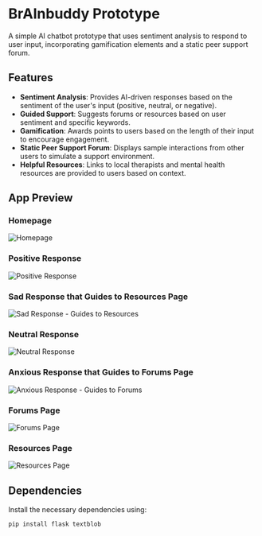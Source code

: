 # BrAInbuddy Prototype

A simple AI chatbot prototype that uses sentiment analysis to respond to user input, incorporating gamification elements and a static peer support forum.

## Features

- **Sentiment Analysis**: Provides AI-driven responses based on the sentiment of the user's input (positive, neutral, or negative).
- **Guided Support**: Suggests forums or resources based on user sentiment and specific keywords.
- **Gamification**: Awards points to users based on the length of their input to encourage engagement.
- **Static Peer Support Forum**: Displays sample interactions from other users to simulate a support environment.
- **Helpful Resources**: Links to local therapists and mental health resources are provided to users based on context.

## App Preview

### Homepage
![Homepage](BB-Images/homepage.png)

### Positive Response
![Positive Response](BB-Images/positive-response.png)

### Sad Response that Guides to Resources Page
![Sad Response - Guides to Resources](BB-Images/sad-response-guides-to-resources.png)

### Neutral Response
![Neutral Response](BB-Images/neutral-response.png)

### Anxious Response that Guides to Forums Page
![Anxious Response - Guides to Forums](BB-Images/anxious-response-guides-to-forums.png)

### Forums Page
![Forums Page](BB-Images/forums-page.png)

### Resources Page
![Resources Page](BB-Images/resources-page.png)

## Dependencies

Install the necessary dependencies using:

```bash
pip install flask textblob
